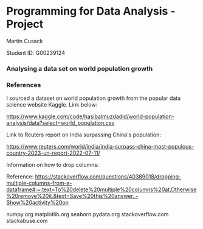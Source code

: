 # Programming for Data Analysis - Project

Martin Cusack 

Student ID: G00239124

### Analysing a data set on world population growth

### References

I sourced a dataset on world population growth from the popular data science website Kaggle. Link below:

https://www.kaggle.com/code/hasibalmuzdadid/world-population-analysis/data?select=world_population.csv

Link to Reuters report on India surpassing China's population: 

https://www.reuters.com/world/india/india-surpass-china-most-populous-country-2023-un-report-2022-07-11/

Information on how to drop columns:

Reference: https://stackoverflow.com/questions/40389018/dropping-multiple-columns-from-a-dataframe#:~:text=To%20delete%20multiple%20columns%20at,Otherwise%20remove%20it.&text=Save%20this%20answer.,-Show%20activity%20on

numpy.org
matplotlib.org
seaborn.pydata.org
stackoverflow.com
stackabuse.com

